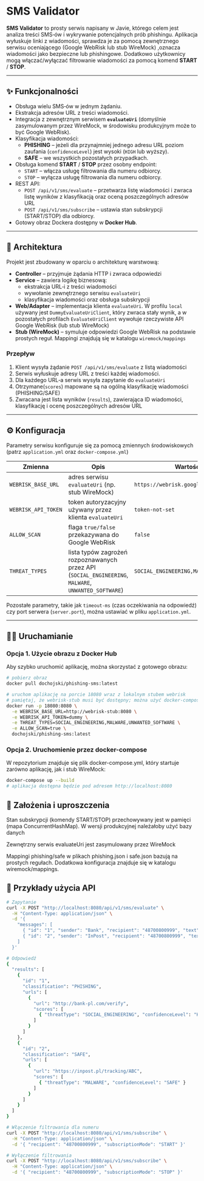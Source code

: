 # SMS Validator

**SMS Validator** to prosty serwis napisany w Javie, którego celem jest analiza treści SMS‑ów i wykrywanie potencjalnych prób phishingu. 
Aplikacja wyłuskuje linki z wiadomości, sprawdza je za pomocą zewnętrznego serwisu oceniającego (Google WebRisk lub stub WireMock)
,oznacza wiadomości jako bezpieczne lub phishingowe. Dodatkowo użytkownicy mogą włączać/wyłączać 
filtrowanie wiadomości za pomocą komend **START** / **STOP**.

---

## ✨ Funkcjonalności
- Obsługa wielu SMS‑ów w jednym żądaniu.
- Ekstrakcja adresów URL z treści wiadomości.
- Integracja z zewnętrznym serwisem **`evaluateUri`** (domyślnie zasymulowanym przez WireMock, w środowisku produkcyjnym może to być Google WebRisk).
- Klasyfikacja wiadomości:
    - **PHISHING** – jeżeli dla przynajmniej jednego adresu URL poziom zaufania (`confidenceLevel`) jest wysoki (`HIGH` lub wyższy).
    - **SAFE** – we wszystkich pozostałych przypadkach.
- Obsługa komend **START** / **STOP** przez osobny endpoint:
    - `START` – włącza usługę filtrowania dla numeru odbiorcy.
    - `STOP` – wyłącza usługę filtrowania dla numeru odbiorcy.
- REST API:
    - `POST /api/v1/sms/evaluate` – przetwarza listę wiadomości i zwraca listę wyników z klasyfikacją oraz oceną poszczególnych adresów URL
    - `POST /api/v1/sms/subscribe` – ustawia stan subskrypcji (START/STOP) dla odbiorcy.
- Gotowy obraz Dockera dostępny w **Docker Hub**.

---

## 🧱 Architektura
Projekt jest zbudowany w oparciu o architekturę warstwową:

- **Controller** – przyjmuje żądania HTTP i zwraca odpowiedzi
- **Service** – zawiera logikę biznesową: 
  - ekstrakcja URL‑i z treści wiadomości
  - wywołanie zewnętrznego serwisu `evaluateUri`
  - klasyfikacja wiadomości oraz obsługa subskrypcji
- **Web/Adapter** – implementacja klienta `evaluateUri`. W profilu `local` używany jest `DummyEvaluateUriClient`, który zwraca stały wynik, a w pozostałych profilach `EvaluateUriClient` wywołuje rzeczywiste API Google WebRisk (lub stub WireMock)
- **Stub (WireMock)** – symuluje odpowiedzi Google WebRisk na podstawie prostych reguł. Mappingi znajdują się w katalogu `wiremock/mappings`

### Przepływ
1. Klient wysyła żądanie `POST /api/v1/sms/evaluate` z listą wiadomości
2. Serwis wyłuskuje adresy URL z treści każdej wiadomości.
3. Dla każdego URL‑a serwis wysyła zapytanie do `evaluateUri`
4. Otrzymane(`scores`) mapowane są na ogólną klasyfikację wiadomości (PHISHING/SAFE)
5. Zwracana jest lista wyników (`results`), zawierająca ID wiadomości, klasyfikację i ocenę poszczególnych adresów URL

---

## ⚙️ Konfiguracja
Parametry serwisu konfiguruje się za pomocą zmiennych środowiskowych (patrz `application.yml` oraz `docker-compose.yml`)

| Zmienna | Opis | Wartość domyślna |
|---|---|---|
| `WEBRISK_BASE_URL` | adres serwisu `evaluateUri` (np. stub WireMock) | `https://webrisk.googleapis.com` |
| `WEBRISK_API_TOKEN` | token autoryzacyjny używany przez klienta `evaluateUri` | `token-not-set` |
| `ALLOW_SCAN` | flaga `true/false` przekazywana do Google WebRisk | `false` |
| `THREAT_TYPES` | lista typów zagrożeń rozpoznawanych przez API (`SOCIAL_ENGINEERING`, `MALWARE`, `UNWANTED_SOFTWARE`) | `SOCIAL_ENGINEERING,MALWARE,UNWANTED_SOFTWARE` |

Pozostałe parametry, takie jak `timeout-ms` (czas oczekiwania na odpowiedź) czy port serwera (`server.port`), można ustawiać w pliku `application.yml`.

---

## 🏃‍♂️ Uruchamianie

### Opcja 1. Użycie obrazu z Docker Hub
Aby szybko uruchomić aplikację, można skorzystać z gotowego obrazu:

```bash
# pobierz obraz
docker pull dochojski/phishing-sms:latest

# uruchom aplikację na porcie 18080 wraz z lokalnym stubem webrisk
# pamiętaj, że webrisk-stub musi być dostępny; można użyć docker-compose
docker run -p 18080:8080 \
  -e WEBRISK_BASE_URL=http://webrisk-stub:8080 \
  -e WEBRISK_API_TOKEN=dummy \
  -e THREAT_TYPES=SOCIAL_ENGINEERING,MALWARE,UNWANTED_SOFTWARE \
  -e ALLOW_SCAN=true \
  dochojski/phishing-sms:latest
```

### Opcja 2. Uruchomienie przez docker-compose

W repozytorium znajduje się plik docker-compose.yml, który startuje zarówno aplikację, jak i stub WireMock:

```bash
docker-compose up --build
# aplikacja dostępna będzie pod adresem http://localhost:8080
```
## 📌 Założenia i uproszczenia

Stan subskrypcji (komendy START/STOP) przechowywany jest w pamięci (mapa ConcurrentHashMap). W wersji produkcyjnej należałoby użyć bazy danych

Zewnętrzny serwis evaluateUri jest zasymulowany przez WireMock

Mappingi phishing/safe w plikach phishing.json i safe.json bazują na prostych regułach. Dodatkowa konfiguracja znajduje się w katalogu wiremock/mappings.


## 🧪 Przykłady użycia API

```bash
# Zapytanie
curl -X POST "http://localhost:8080/api/v1/sms/evaluate" \
  -H "Content-Type: application/json" \
  -d '{
    "messages": [
      { "id": "1", "sender": "Bank", "recipient": "48700800999", "text": "Dopłać 1 PLN: http://bank-pl.com/verify" },
      { "id": "2", "sender": "InPost", "recipient": "48700800999", "text": "Śledzenie: https://inpost.pl/tracking/ABC" }
    ]
  }'

# Odpowiedź
{
  "results": [
    {
      "id": "1",
      "classification": "PHISHING",
      "urls": [
        {
          "url": "http://bank-pl.com/verify",
          "scores": [
            { "threatType": "SOCIAL_ENGINEERING", "confidenceLevel": "HIGHER" }
          ]
        }
      ]
    },
    {
      "id": "2",
      "classification": "SAFE",
      "urls": [
        {
          "url": "https://inpost.pl/tracking/ABC",
          "scores": [
            { "threatType": "MALWARE", "confidenceLevel": "SAFE" }
          ]
        }
      ]
    }
  ]
}
```

```bash
# Włączenie filtrowania dla numeru
curl -X POST "http://localhost:8080/api/v1/sms/subscribe" \
  -H "Content-Type: application/json" \
  -d '{ "recipient": "48700800999", "subscriptionMode": "START" }'

# Wyłączenie filtrowania
curl -X POST "http://localhost:8080/api/v1/sms/subscribe" \
  -H "Content-Type: application/json" \
  -d '{ "recipient": "48700800999", "subscriptionMode": "STOP" }'
```